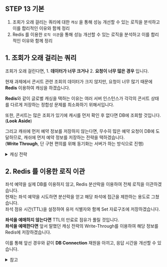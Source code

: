 ## **STEP 13 기본**
1. 조회가 오래 걸리는 쿼리에 대한 `캐싱` 을 통해 성능 개선할 수 있는 로직을 분석하고 이를 합리적인 이유와 함께 정리 
2. Redis 를 이용한 `로직 이관`을 통해 성능 개선할 수 있는 로직을 분석하고 이를 합리적인 이유와 함께 정리


## 1. 조회가 오래 걸리는 쿼리
조회가 오래 걸린다면, 1. **데이터가 너무 크거나** 2. **요청이 너무 많은 경우** 입니다.  

현재 과제에서 콘서트 관련 조회의 데이터가 크지 않지만, 요청이 너무 많기 때문에 **Redis** 이용하여 캐싱을 하겠습니다.

**Redis**와 같이 글로벌 캐싱을 택하는 이유는 여러 서버 인스턴스가 각각의 콘서트 상태를 다르게 저장하는 정합성 문제를 최소화하기 위해서입니다.

또한, 콘서트는 많은 조회가 있기에 캐시를 먼저 확인 후 없다면 DB에 조회할 것입니다.  
(**Look Aside**)

그리고 캐쉬에 먼저 예약 정보를 저장하지 않는다면, 무수히 많은 예약 요청이 DB에 도달하므로, 캐쉬에 먼저 예약 정보를 저장하는 전략을 택하겠습니다.  
(**Write Through**, 단 구현 편의를 위해 동기화는 서버가 하는 방식으로 진행)

<details> 
<summary>캐싱 전략</summary>
캐싱 전략은 **1. Look Aside**, **2. Read Through**, **3. Write Behind**, **4. Write Around**가 있습니다.

### 1. Look Aside
- 캐쉬를 먼저 조회합니다. (있다면 반환).
- 캐쉬 미스시에 서버는 DB와 같은 원본 저장소(Data Store)에 조회한 뒤
- **서버**는 해당 값을 캐쉬에 업데이트 합니다.

**장점**
- 많은 읽기에 적합
- Cache 서버 장애가 나도 괜찮음
- 반복적, 동일 쿼리를 수행하는 서비스에 적합

**단점**
- 캐쉬와 원본 저장소간 정합성 불일치 문제
- 캐시에 데이터가 없다면, 추가적인 시간 소모

> 초기 DB 데이터를 캐쉬에 넣어놓으면 성능 향상을 기대할 수 있다.  
> 이를 **Cache Warming**이라 한다.

### 2. Read Through
- 캐쉬를 먼저 조회합니다. (있다면 반환)
- 캐쉬 미스시에 서버는 DB와 같은 원본 저장소(Data Store)에 조회
- **원본 저장소**는 해당 값을 캐쉬에 업데이트 합니다.

### 3. Write Through
- 데이터 저장시 캐쉬에 먼저 저장
- **캐쉬**는 해당 데이터를 원본 저장소에 저장
- 서버는 캐쉬에 조회

**장점**
- 캐쉬와 원본 저장소간 정합성 불일치 문제 해소

**단점**
- 저장시 2단계를 거치기에 느림
- 캐쉬에 저장된 데이터를 다시 조회하지 않는다면 리소스 낭비 (TTL로 해결)

### 4. Write Around
- 쓰기 요청은 DB에만 저장한다
- 읽기 요청은 캐쉬에만 조회한다

**장점**
- 매우 빠르다

**단점**
- 정합성 문제

## 참고
- [로컬 vs 글로벌 캐싱](https://kk-programming.tistory.com/83)
- [캐쉬 알아보기](https://yoongrammer.tistory.com/101#Write_Around)
</details>


## 2. Redis 를 이용한 로직 이관
좌석 예약을 실제 DB를 이용하지 않고, Redis 분산락을 이용하여 전체 로직을 이관하겠습니다.  
현재는 좌석 예약을 시도하면 분산락을 얻고 해당 좌석에 접근을 제한하는 용도로 그쳤습니다.    
좌석 점유 시간(TTL)을 설정하여 유저 식별자와 함께 Set 자료구조에 저장하겠습니다.  

**좌석을 예매하지 않는다면** TTL의 만료로 점유가 풀릴 것입니다.  
**좌석을 예매한다면** 앞서 말했던 캐싱 전략의 Write-Through를 이용하여 해당 정보를 Redis에 저장하겠습니다.

이를 통해 앞선 경우와 같이 **DB Connection** 재원을 아끼고, 응답 시간을 개선할 수 있습니다.

<details>
  <summary>참고</summary>
## 참고
- 항해 플러스 노션 7주차 발제 
- [티켓 마스터 설계](https://www.hellointerview.com/learn/system-design/answer-keys/ticketmaster)  
</details>

